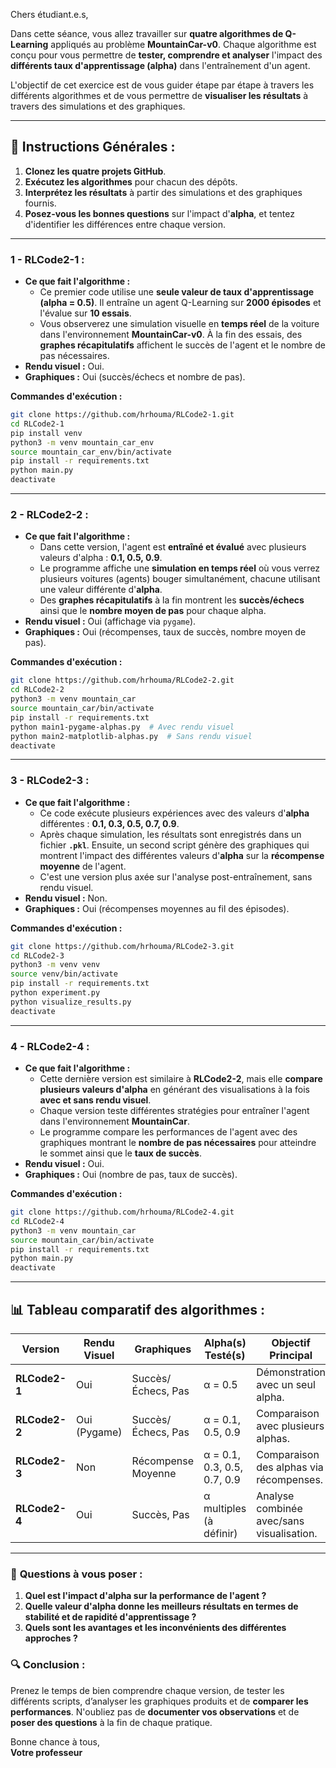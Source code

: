 Chers étudiant.e.s,

Dans cette séance, vous allez travailler sur **quatre algorithmes de Q-Learning** appliqués au problème **MountainCar-v0**. Chaque algorithme est conçu pour vous permettre de **tester, comprendre et analyser** l'impact des **différents taux d'apprentissage (alpha)** dans l'entraînement d'un agent. 

L'objectif de cet exercice est de vous guider étape par étape à travers les différents algorithmes et de vous permettre de **visualiser les résultats** à travers des simulations et des graphiques.

---

## 📜 **Instructions Générales :**
1. **Clonez les quatre projets GitHub**.
2. **Exécutez les algorithmes** pour chacun des dépôts.
3. **Interprétez les résultats** à partir des simulations et des graphiques fournis.
4. **Posez-vous les bonnes questions** sur l'impact d'**alpha**, et tentez d'identifier les différences entre chaque version.

---

### **1 - RLCode2-1** :
- **Ce que fait l'algorithme :** 
  - Ce premier code utilise une **seule valeur de taux d'apprentissage (alpha = 0.5)**. Il entraîne un agent Q-Learning sur **2000 épisodes** et l'évalue sur **10 essais**. 
  - Vous observerez une simulation visuelle en **temps réel** de la voiture dans l'environnement **MountainCar-v0**. À la fin des essais, des **graphes récapitulatifs** affichent le succès de l'agent et le nombre de pas nécessaires.
- **Rendu visuel :** Oui.
- **Graphiques :** Oui (succès/échecs et nombre de pas).
  
**Commandes d'exécution :**
```bash
git clone https://github.com/hrhouma/RLCode2-1.git
cd RLCode2-1
pip install venv
python3 -m venv mountain_car_env
source mountain_car_env/bin/activate
pip install -r requirements.txt
python main.py
deactivate
```

---

### **2 - RLCode2-2** :
- **Ce que fait l'algorithme :** 
  - Dans cette version, l'agent est **entraîné et évalué** avec plusieurs valeurs d'alpha : **0.1, 0.5, 0.9**.
  - Le programme affiche une **simulation en temps réel** où vous verrez plusieurs voitures (agents) bouger simultanément, chacune utilisant une valeur différente d'**alpha**.
  - Des **graphes récapitulatifs** à la fin montrent les **succès/échecs** ainsi que le **nombre moyen de pas** pour chaque alpha.
- **Rendu visuel :** Oui (affichage via `pygame`).
- **Graphiques :** Oui (récompenses, taux de succès, nombre moyen de pas).

**Commandes d'exécution :**
```bash
git clone https://github.com/hrhouma/RLCode2-2.git
cd RLCode2-2
python3 -m venv mountain_car
source mountain_car/bin/activate
pip install -r requirements.txt
python main1-pygame-alphas.py  # Avec rendu visuel
python main2-matplotlib-alphas.py  # Sans rendu visuel
deactivate
```

---

### **3 - RLCode2-3** :
- **Ce que fait l'algorithme :** 
  - Ce code exécute plusieurs expériences avec des valeurs d'**alpha** différentes : **0.1, 0.3, 0.5, 0.7, 0.9**.
  - Après chaque simulation, les résultats sont enregistrés dans un fichier **`.pkl`**. Ensuite, un second script génère des graphiques qui montrent l'impact des différentes valeurs d'**alpha** sur la **récompense moyenne** de l'agent.
  - C'est une version plus axée sur l'analyse post-entraînement, sans rendu visuel.
- **Rendu visuel :** Non.
- **Graphiques :** Oui (récompenses moyennes au fil des épisodes).

**Commandes d'exécution :**
```bash
git clone https://github.com/hrhouma/RLCode2-3.git
cd RLCode2-3
python3 -m venv venv
source venv/bin/activate
pip install -r requirements.txt
python experiment.py
python visualize_results.py
deactivate
```

---

### **4 - RLCode2-4** :
- **Ce que fait l'algorithme :** 
  - Cette dernière version est similaire à **RLCode2-2**, mais elle **compare plusieurs valeurs d'alpha** en générant des visualisations à la fois **avec et sans rendu visuel**.
  - Chaque version teste différentes stratégies pour entraîner l'agent dans l'environnement **MountainCar**. 
  - Le programme compare les performances de l'agent avec des graphiques montrant le **nombre de pas nécessaires** pour atteindre le sommet ainsi que le **taux de succès**.
- **Rendu visuel :** Oui.
- **Graphiques :** Oui (nombre de pas, taux de succès).

**Commandes d'exécution :**
```bash
git clone https://github.com/hrhouma/RLCode2-4.git
cd RLCode2-4
python3 -m venv mountain_car
source mountain_car/bin/activate
pip install -r requirements.txt
python main.py
deactivate
```

---

## 📊 **Tableau comparatif des algorithmes :**

| **Version**       | **Rendu Visuel** | **Graphiques**           | **Alpha(s) Testé(s)**         | **Objectif Principal**                    |
|-------------------|------------------|--------------------------|-------------------------------|-------------------------------------------|
| **RLCode2-1**      | Oui              | Succès/Échecs, Pas        | α = 0.5                       | Démonstration avec un seul alpha.         |
| **RLCode2-2**      | Oui (Pygame)     | Succès/Échecs, Pas        | α = 0.1, 0.5, 0.9             | Comparaison avec plusieurs alphas.        |
| **RLCode2-3**      | Non              | Récompense Moyenne        | α = 0.1, 0.3, 0.5, 0.7, 0.9   | Comparaison des alphas via récompenses.   |
| **RLCode2-4**      | Oui              | Succès, Pas               | α multiples (à définir)        | Analyse combinée avec/sans visualisation. |

---

### 🎯 **Questions à vous poser :**

1. **Quel est l'impact d'alpha sur la performance de l'agent ?**
2. **Quelle valeur d'alpha donne les meilleurs résultats en termes de stabilité et de rapidité d'apprentissage ?**
3. **Quels sont les avantages et les inconvénients des différentes approches ?**

### 🔍 **Conclusion :**

Prenez le temps de bien comprendre chaque version, de tester les différents scripts, d’analyser les graphiques produits et de **comparer les performances**. N'oubliez pas de **documenter vos observations** et de **poser des questions** à la fin de chaque pratique.

Bonne chance à tous,  
**Votre professeur**
